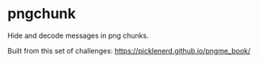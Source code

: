 # pngchunk

Hide and decode messages in png chunks.

Built from this set of challenges: https://picklenerd.github.io/pngme_book/
